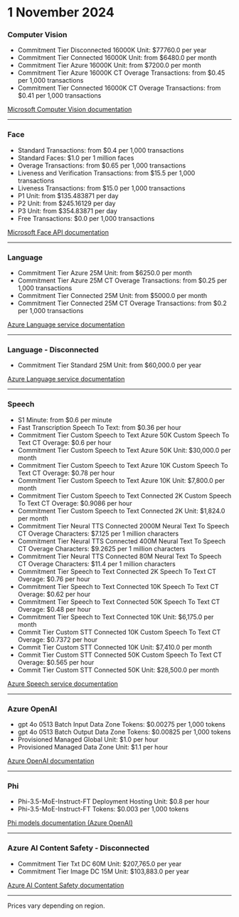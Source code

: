 # 1 November 2024

### Computer Vision

- Commitment Tier Disconnected 16000K Unit: $77760.0 per year
- Commitment Tier Connected 16000K Unit: from $6480.0 per month
- Commitment Tier Azure 16000K Unit: from $7200.0 per month
- Commitment Tier Azure 16000K CT Overage Transactions: from $0.45 per 1,000 transactions
- Commitment Tier Connected 16000K CT Overage Transactions: from $0.41 per 1,000 transactions

[Microsoft Computer Vision documentation](https://learn.microsoft.com/en-us/azure/ai-services/computer-vision/)

---

### Face

- Standard Transactions: from $0.4 per 1,000 transactions
- Standard Faces: $1.0 per 1 million faces
- Overage Transactions: from $0.65 per 1,000 transactions
- Liveness and Verification Transactions: from $15.5 per 1,000 transactions
- Liveness Transactions: from $15.0 per 1,000 transactions
- P1 Unit: from $135.483871 per day
- P2 Unit: from $245.16129 per day
- P3 Unit: from $354.83871 per day
- Free Transactions: $0.0 per 1,000 transactions

[Microsoft Face API documentation](https://learn.microsoft.com/en-us/azure/ai-services/computer-vision/overview-identity)

---

### Language

- Commitment Tier Azure 25M Unit: from $6250.0 per month
- Commitment Tier Azure 25M CT Overage Transactions: from $0.25 per 1,000 transactions
- Commitment Tier Connected 25M Unit: from $5000.0 per month
- Commitment Tier Connected 25M CT Overage Transactions: from $0.2 per 1,000 transactions

[Azure Language service documentation](https://learn.microsoft.com/en-us/azure/ai-services/language-service/)

---

### Language - Disconnected

- Commitment Tier Standard 25M Unit: from $60,000.0 per year

[Azure Language service documentation](https://learn.microsoft.com/en-us/azure/ai-services/language-service/)

---

### Speech

- S1 Minute: from $0.6 per minute
- Fast Transcription Speech To Text: from $0.36 per hour
- Commitment Tier Custom Speech to Text Azure 50K Custom Speech To Text CT Overage: $0.6 per hour
- Commitment Tier Custom Speech to Text Azure 50K Unit: $30,000.0 per month
- Commitment Tier Custom Speech to Text Azure 10K Custom Speech To Text CT Overage: $0.78 per hour
- Commitment Tier Custom Speech to Text Azure 10K Unit: $7,800.0 per month
- Commitment Tier Custom Speech to Text Connected 2K Custom Speech To Text CT Overage: $0.9086 per hour
- Commitment Tier Custom Speech to Text Connected 2K Unit: $1,824.0 per month
- Commitment Tier Neural TTS Connected 2000M Neural Text To Speech CT Overage Characters: $7.125 per 1 million characters
- Commitment Tier Neural TTS Connected 400M Neural Text To Speech CT Overage Characters: $9.2625 per 1 million characters
- Commitment Tier Neural TTS Connected 80M Neural Text To Speech CT Overage Characters: $11.4 per 1 million characters
- Commitment Tier Speech to Text Connected 2K Speech To Text CT Overage: $0.76 per hour
- Commitment Tier Speech to Text Connected 10K Speech To Text CT Overage: $0.62 per hour
- Commitment Tier Speech to Text Connected 50K Speech To Text CT Overage: $0.48 per hour
- Commitment Tier Speech to Text Connected 10K Unit: $6,175.0 per month
- Commit Tier Custom STT Connected 10K Custom Speech To Text CT Overage: $0.7372 per hour
- Commit Tier Custom STT Connected 10K Unit: $7,410.0 per month
- Commit Tier Custom STT Connected 50K Custom Speech To Text CT Overage: $0.565 per hour
- Commit Tier Custom STT Connected 50K Unit: $28,500.0 per month

[Azure Speech service documentation](https://learn.microsoft.com/en-us/azure/ai-services/speech-service/)

---

### Azure OpenAI

- gpt 4o 0513 Batch Input Data Zone Tokens: $0.00275 per 1,000 tokens
- gpt 4o 0513 Batch Output Data Zone Tokens: $0.00825 per 1,000 tokens
- Provisioned Managed Global Unit: $1.0 per hour
- Provisioned Managed Data Zone Unit: $1.1 per hour

[Azure OpenAI documentation](https://learn.microsoft.com/en-us/azure/ai-services/openai/)

---

### Phi

- Phi-3.5-MoE-Instruct-FT Deployment Hosting Unit: $0.8 per hour
- Phi-3.5-MoE-Instruct-FT Tokens: $0.003 per 1,000 tokens

[Phi models documentation (Azure OpenAI)](https://learn.microsoft.com/en-us/azure/ai-services/openai/concepts/models#phi-models)

---

### Azure AI Content Safety - Disconnected

- Commitment Tier Txt DC 60M Unit: $207,765.0 per year
- Commitment Tier Image DC 15M Unit: $103,883.0 per year

[Azure AI Content Safety documentation](https://learn.microsoft.com/en-us/azure/ai-services/content-safety/)

---

Prices vary depending on region.